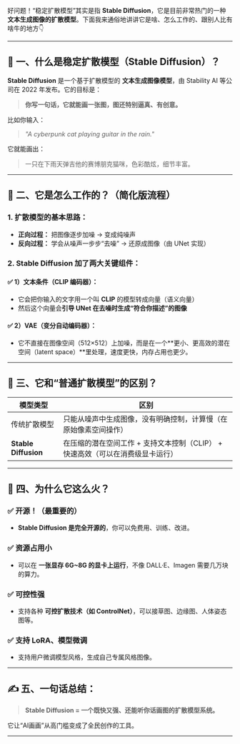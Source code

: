 好问题！“稳定扩散模型”其实是指 **Stable Diffusion**，它是目前非常热门的一种 **文本生成图像的扩散模型**。下面我来通俗地讲讲它是啥、怎么工作的、跟别人比有啥牛的地方👇

---

## 🧠 一、什么是稳定扩散模型（Stable Diffusion）？

**Stable Diffusion** 是一个基于扩散模型的 **文本生成图像模型**，由 Stability AI 等公司在 2022 年发布。它的目标是：

> **你写一句话，它就能画一张图，图还特别逼真、有创意。**

比如你输入：
> *"A cyberpunk cat playing guitar in the rain."*

它就能画出：
> 一只在下雨天弹吉他的赛博朋克猫咪，色彩酷炫，细节丰富。

---

## 🧬 二、它是怎么工作的？（简化版流程）

### 1. **扩散模型的基本思路：**

- **正向过程：** 把图像逐步加噪 → 变成纯噪声
- **反向过程：** 学会从噪声一步步“去噪” → 还原成图像（由 UNet 实现）

### 2. **Stable Diffusion 加了两大关键组件：**

#### ✅ 1）文本条件（CLIP 编码器）：
- 它会把你输入的文字用一个叫 **CLIP** 的模型转成向量（语义向量）
- 然后这个向量会**引导 UNet 在去噪时生成“符合你描述”的图像**

#### ✅ 2）VAE（变分自动编码器）：
- 它不直接在图像空间（512×512）上加噪，而是在一个**更小、更高效的潜在空间（latent space）**里处理，速度更快，内存占用也更少。

---

## 🔧 三、它和“普通扩散模型”的区别？

| 模型类型 | 区别 |
|----------|------|
| 传统扩散模型 | 只能从噪声中生成图像，没有明确控制，计算慢（在原始像素空间操作） |
| **Stable Diffusion** | 在压缩的潜在空间工作 + 支持文本控制（CLIP） + 快速高效（可以在消费级显卡运行） |

---

## 🚀 四、为什么它这么火？

### ✅ 开源！（最重要的）
- **Stable Diffusion 是完全开源的**，你可以免费用、训练、改进。

### ✅ 资源占用小
- 可以在 **一张显存 6G~8G 的显卡上运行**，不像 DALL·E、Imagen 需要几万块的算力。

### ✅ 可控性强
- 支持各种 **可控扩散技术（如 ControlNet）**，可以接草图、边缘图、人体姿态图等。

### ✅ 支持 LoRA、模型微调
- 支持用户微调模型风格，生成自己专属风格图像。

---

## ✍️ 五、一句话总结：

> **Stable Diffusion = 一个既快又强、还能听你话画图的扩散模型系统。**

它让“AI画画”从高门槛变成了全民创作的工具。

---

